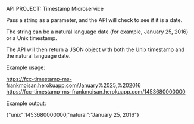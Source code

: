 API PROJECT: Timestamp Microservice

Pass a string as a parameter, and the API will check to see if it is a date.

The string can be a natural language date (for example, January 25, 2016) or a Unix timestamp.

The API will then return a JSON object with both the Unix timestamp and the natural language date.

Example usage:

https://fcc-timestamp-ms-frankmoisan.herokuapp.com/January%2025,%202016  
https://fcc-timestamp-ms-frankmoisan.herokuapp.com/1453680000000

Example output:

{"unix":1453680000000,"natural":"January 25, 2016"}